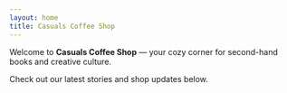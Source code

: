 ```yaml
---
layout: home
title: Casuals Coffee Shop
---
```


Welcome to **Casuals Coffee Shop** — your cozy corner for second-hand books and creative culture.

Check out our latest stories and shop updates below.
